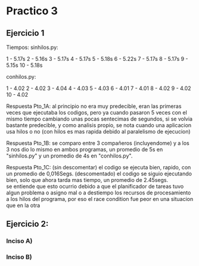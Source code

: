 # Practico 3


## Ejercicio 1
Tiempos:
sinhilos.py:

1 - 5.17s
2 - 5.16s
3 - 5.17s
4 - 5.17s
5 - 5.18s
6 - 5.22s
7 - 5.17s
8 - 5.17s
9 - 5.15s
10 - 5.18s

conhilos.py:


1 - 4.02
2 - 4.02
3 - 4.04
4 - 4.03
5 - 4.03
6 - 4.01
7 - 4.01
8 - 4.02
9 - 4.02
10 - 4.02

Respuesta Pto_1A:
al principio no era muy predecible, eran las primeras veces que ejecutaba los codigos, pero ya cuando pasaron 5 veces con el mismo tiempo cambiando unas pocas sentecimas de segundos, si se volvia bastante predecible, y como analisis propio, se nota cuando una aplicacion usa hilos o no (con hilos es mas rapida debido al paralelismo de ejecucion)

Respuesta Pto_1B:
se comparo entre 3 compañeros (incluyendome) y a los 3 nos dio lo mismo en ambos programas, un promedio de 5s en "sinhilos.py" y un promedio de 4s en "conhilos.py".

Respuesta Pto_1C:
(sin descomentar) el codigo se ejecuta bien, rapido, con un promedio de 0,016Segs.
(descomentado) el codigo se siguio ejecutando bien, solo que ahora tarda mas tiempo, un promedio de 2.45segs.	
se entiende que esto ocurrio debido a que el planificador de tareas tuvo algun problema o asigno mal o a destiempo los recursos de procesamiento a los hilos del programa, por eso el race condition fue peor en una situacion que en la otra


## Ejercicio 2:

 ### Inciso A)

 <a src = "./ASO2024TPs/TP3_ANSW/race_condition/con_race">
 
 
 
 
 ### Inciso B)
 
 <a href="./TP3_ANSW/race_condition/ARQSO_RTATP2P2INCB.png">
